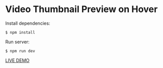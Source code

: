 # Video Thumbnail Preview on Hover

Install dependencies:

    $ npm install

Run server:

    $ npm run dev


[LIVE DEMO](https://g8pnfs.sse.codesandbox.io/)
